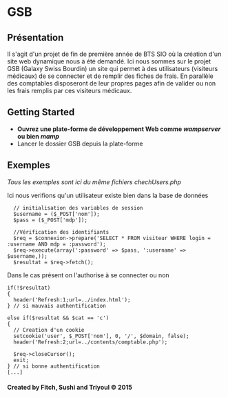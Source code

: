 # GSB

## Présentation

Il s'agit d'un projet de fin de première année de BTS SIO où la création d'un site web dynamique nous à été demandé.
Ici nous sommes sur le projet GSB (Galaxy Swiss Bourdin) un site qui permet à des utilisateurs (visiteurs médicaux) de se connecter et de remplir des fiches de frais. En parallèle des comptables disposeront de leur propres pages afin de valider ou non les frais remplis par ces visiteurs médicaux.

## Getting Started

- **Ouvrez une plate-forme de développement Web comme _wampserver_ ou bien _mamp_**
- Lancer le dossier GSB depuis la plate-forme

## Exemples

*Tous les exemples sont ici du même fichiers chechUsers.php*

Ici nous verifions qu'un utilisateur existe bien dans la base de données

```
  // initialisation des variables de session
  $username = ($_POST['nom']);
  $pass = ($_POST['mdp']);
  
  //Vérification des identifiants
  $req = $connexion->prepare('SELECT * FROM visiteur WHERE login = :username AND mdp = :password');
  $req->execute(array(':password' => $pass, ':username' => $username,));
  $resultat = $req->fetch();
```

Dans le cas présent on l'authorise à se connecter ou non

```
if(!$resultat)
{
  header('Refresh:1;url=../index.html');
} // si mauvais authentification
 
else if($resultat && $cat == 'c')
{
  // Creation d'un cookie
  setcookie('user', $_POST['nom'], 0, '/', $domain, false);
  header('Refresh:2;url=../contents/comptable.php');

  $req->closeCursor();
  exit;
} // si bonne authentification
[...]
``` 

#### Created by Fitch, Sushi and Triyoul © 2015


